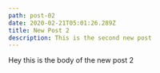 ```yaml
---
path: post-02
date: 2020-02-21T05:01:26.289Z
title: New Post 2
description: This is the second new post
---
```

Hey this is the body of the new post 2
